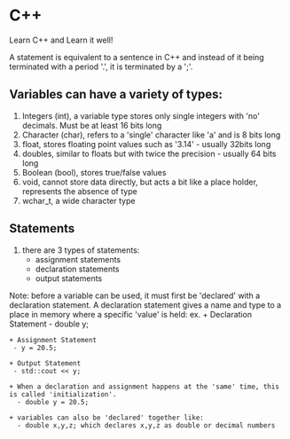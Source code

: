 # C++
Learn C++ and Learn it well!


A statement is equivalent to a sentence in C++ and instead of it being terminated with a period '.', it is terminated by a ';'. 

## Variables can have a variety of types:
   1. Integers (int), a variable type stores only single integers with 'no' decimals. Must be at least 16 bits long
   2. Character (char), refers to a 'single' character like 'a' and is 8 bits long 
   3. float, stores floating point values such as '3.14' - usually 32bits long
   4. doubles, similar to floats but with twice the precision - usually 64 bits long
   5. Boolean (bool), stores true/false values 
   6. void, cannot store data directly, but acts a bit like a place holder, represents the absence of type
   7. wchar_t, a wide character type 

## Statements
  1. there are 3 types of statements:
      + assignment statements
      + declaration statements
      + output statements 

  Note: before a variable can be used, it must first be 'declared' with a declaration statement. 
  A declaration statement gives a name and type to a place in memory where a specific 'value' is held: 
    ex. 
    + Declaration Statement 
     - double y; 

    + Assignment Statement 
     - y = 20.5;

    + Output Statement
     - std::cout << y; 

    + When a declaration and assignment happens at the 'same' time, this is called 'initialization'. 
      - double y = 20.5; 

    + variables can also be 'declared' together like:
      - double x,y,z; which declares x,y,z as double or decimal numbers
